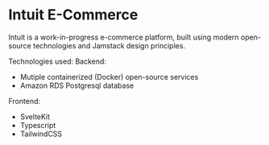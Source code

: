 # Intuit E-Commerce

Intuit is a work-in-progress e-commerce platform, built using modern open-source technologies and Jamstack design principles.

Technologies used:
Backend:

- Mutiple containerized (Docker) open-source services
- Amazon RDS Postgresql database

Frontend:

- SvelteKit
- Typescript
- TailwindCSS

